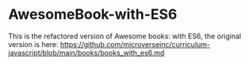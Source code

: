 # AwesomeBook-with-ES6
This is the refactored version of Awesome books: with ES6, the original version is here: https://github.com/microverseinc/curriculum-javascript/blob/main/books/books_with_es6.md
